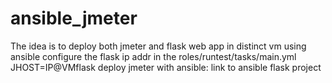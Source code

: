 # ansible_jmeter
The idea is to deploy both jmeter and flask web app in distinct vm using ansible
configure the flask ip addr in the roles/runtest/tasks/main.yml JHOST=IP@VMflask
deploy jmeter with ansible: link to ansible flask project
